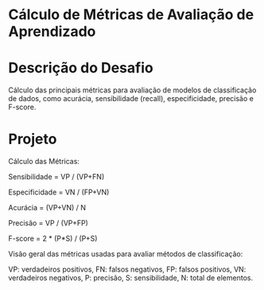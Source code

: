 # Cálculo de Métricas de Avaliação de Aprendizado

# Descrição do Desafio

Cálculo das principais métricas para avaliação de modelos de classificação de dados, como acurácia, sensibilidade (recall), especificidade, precisão e F-score.

# Projeto

Cálculo das Métricas:

Sensibilidade = VP / (VP+FN)

Especificidade = VN / (FP+VN)

Acurácia = (VP+VN) / N

Precisão = VP / (VP+FP)

F-score = 2 * (P*S) / (P+S)

Visão geral das métricas usadas para avaliar métodos de classificação:

VP: verdadeiros positivos,
FN: falsos negativos,
FP: falsos positivos,
VN: verdadeiros negativos,
P: precisão,
S: sensibilidade,
N: total de elementos.
